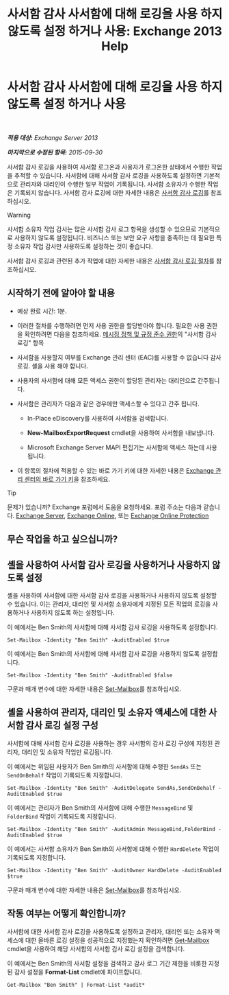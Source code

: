 ﻿---
title: '사서함 감사 사서함에 대해 로깅을 사용 하지 않도록 설정 하거나 사용: Exchange 2013 Help'
TOCTitle: 사서함 감사 사서함에 대해 로깅을 사용 하지 않도록 설정 하거나 사용
ms:assetid: c4bbfd52-6196-49c7-8c31-777fbbee11f2
ms:mtpsurl: https://technet.microsoft.com/ko-kr/library/Ff461937(v=EXCHG.150)
ms:contentKeyID: 50484108
ms.date: 05/22/2018
mtps_version: v=EXCHG.150
ms.translationtype: MT
---

# 사서함 감사 사서함에 대해 로깅을 사용 하지 않도록 설정 하거나 사용

 

_**적용 대상:** Exchange Server 2013_

_**마지막으로 수정된 항목:** 2015-09-30_

사서함 감사 로깅을 사용하여 사서함 로그온과 사용자가 로그온한 상태에서 수행한 작업을 추적할 수 있습니다. 사서함에 대해 사서함 감사 로깅을 사용하도록 설정하면 기본적으로 관리자와 대리인이 수행한 일부 작업이 기록됩니다. 사서함 소유자가 수행한 작업은 기록되지 않습니다. 사서함 감사 로깅에 대한 자세한 내용은 [사서함 감사 로깅](mailbox-audit-logging-exchange-2013-help.md)를 참조하십시오.


> [!WARNING]
> 사서함 소유자 작업 감사는 많은 사서함 감사 로그 항목을 생성할 수 있으므로 기본적으로 사용하지 않도록 설정됩니다. 비즈니스 또는 보안 요구 사항을 충족하는 데 필요한 특정 소유자 작업 감사만 사용하도록 설정하는 것이 좋습니다.



사서함 감사 로깅과 관련된 추가 작업에 대한 자세한 내용은 [사서함 감사 로깅 절차](mailbox-audit-logging-procedures-exchange-2013-help.md)를 참조하십시오.

## 시작하기 전에 알아야 할 내용

  - 예상 완료 시간: 1분.

  - 이러한 절차를 수행하려면 먼저 사용 권한을 할당받아야 합니다. 필요한 사용 권한을 확인하려면 다음을 참조하세요. [메시징 정책 및 규정 준수 권한](messaging-policy-and-compliance-permissions-exchange-2013-help.md)의 "사서함 감사 로깅" 항목

  - 사서함을 사용할지 여부를 Exchange 관리 센터 (EAC)를 사용할 수 없습니다 감사 로깅. 셸을 사용 해야 합니다.

  - 사용자의 사서함에 대해 모든 액세스 권한이 할당된 관리자는 대리인으로 간주됩니다.

  - 사서함은 관리자가 다음과 같은 경우에만 액세스할 수 있다고 간주 됩니다.
    
      - In-Place eDiscovery를 사용하여 사서함을 검색합니다.
    
      - **New-MailboxExportRequest** cmdlet을 사용하여 사서함을 내보냅니다.
    
      - Microsoft Exchange Server MAPI 편집기는 사서함에 액세스 하는데 사용 됩니다.

  - 이 항목의 절차에 적용할 수 있는 바로 가기 키에 대한 자세한 내용은 [Exchange 관리 센터의 바로 가기 키](keyboard-shortcuts-in-the-exchange-admin-center-exchange-online-protection-help.md)을 참조하세요.


> [!TIP]
> 문제가 있습니까? Exchange 포럼에서 도움을 요청하세요. 포럼 주소는 다음과 같습니다. <A href="https://go.microsoft.com/fwlink/p/?linkid=60612">Exchange Server</A>, <A href="https://go.microsoft.com/fwlink/p/?linkid=267542">Exchange Online</A>, 또는 <A href="https://go.microsoft.com/fwlink/p/?linkid=285351">Exchange Online Protection</A>



## 무슨 작업을 하고 싶으십니까?

## 셸을 사용하여 사서함 감사 로깅을 사용하거나 사용하지 않도록 설정

셸을 사용하여 사서함에 대한 사서함 감사 로깅을 사용하거나 사용하지 않도록 설정할 수 있습니다. 이는 관리자, 대리인 및 사서함 소유자에게 지정된 모든 작업의 로깅을 사용하거나 사용하지 않도록 하는 설정입니다.

이 예에서는 Ben Smith의 사서함에 대해 사서함 감사 로깅을 사용하도록 설정합니다.

    Set-Mailbox -Identity "Ben Smith" -AuditEnabled $true

이 예에서는 Ben Smith의 사서함에 대해 사서함 감사 로깅을 사용하지 않도록 설정합니다.

    Set-Mailbox -Identity "Ben Smith" -AuditEnabled $false

구문과 매개 변수에 대한 자세한 내용은 [Set-Mailbox](https://technet.microsoft.com/ko-kr/library/bb123981\(v=exchg.150\))를 참조하십시오.

## 셸을 사용하여 관리자, 대리인 및 소유자 액세스에 대한 사서함 감사 로깅 설정 구성

사서함에 대해 사서함 감사 로깅을 사용하는 경우 사서함의 감사 로깅 구성에 지정된 관리자, 대리인 및 소유자 작업만 로깅됩니다.

이 예에서는 위임된 사용자가 Ben Smith의 사서함에 대해 수행한 `SendAs` 또는 `SendOnBehalf` 작업이 기록되도록 지정합니다.

    Set-Mailbox -Identity "Ben Smith" -AuditDelegate SendAs,SendOnBehalf -AuditEnabled $true

이 예에서는 관리자가 Ben Smith의 사서함에 대해 수행한 `MessageBind` 및 `FolderBind` 작업이 기록되도록 지정합니다.

    Set-Mailbox -Identity "Ben Smith" -AuditAdmin MessageBind,FolderBind -AuditEnabled $true

이 예에서는 사서함 소유자가 Ben Smith의 사서함에 대해 수행한 `HardDelete` 작업이 기록되도록 지정합니다.

    Set-Mailbox -Identity "Ben Smith" -AuditOwner HardDelete -AuditEnabled $true

구문과 매개 변수에 대한 자세한 내용은 [Set-Mailbox](https://technet.microsoft.com/ko-kr/library/bb123981\(v=exchg.150\))를 참조하십시오.

## 작동 여부는 어떻게 확인합니까?

사서함에 대한 사서함 감사 로깅을 사용하도록 설정하고 관리자, 대리인 또는 소유자 액세스에 대한 올바른 로깅 설정을 성공적으로 지정했는지 확인하려면 [Get-Mailbox](https://technet.microsoft.com/ko-kr/library/bb123685\(v=exchg.150\)) cmdlet을 사용하여 해당 사서함의 사서함 감사 로깅 설정을 검색합니다.

이 예에서는 Ben Smith의 사서함 설정을 검색하고 감사 로그 기간 제한을 비롯한 지정된 감사 설정을 **Format-List** cmdlet에 파이프합니다.

    Get-Mailbox "Ben Smith" | Format-List *audit*

